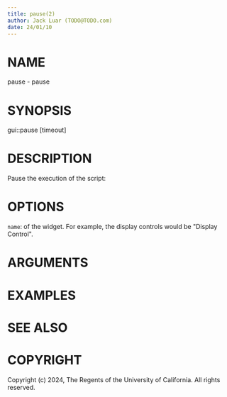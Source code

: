 ```yaml
---
title: pause(2)
author: Jack Luar (TODO@TODO.com)
date: 24/01/10
---
```


# NAME

pause - pause

# SYNOPSIS

gui::pause 
       [timeout]


# DESCRIPTION

Pause the execution of the script:

# OPTIONS

`name`:  of the widget. For example, the display controls would be "Display Control".

# ARGUMENTS

# EXAMPLES

# SEE ALSO

# COPYRIGHT

Copyright (c) 2024, The Regents of the University of California. All rights reserved.
